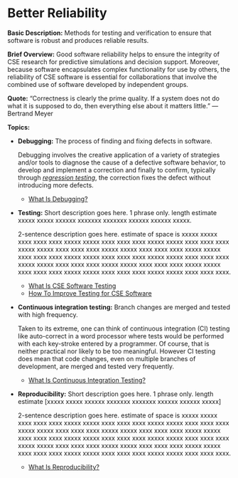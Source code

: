 # Better Reliability

**Basic Description:**  Methods for testing and verification to ensure that software is robust and produces reliable results.

**Brief Overview:** Good software reliability helps to ensure the integrity of CSE research for predictive simulations and decision support.  Moreover, because software encapsulates complex functionality for use by others, the reliability of CSE software is essential for collaborations that involve the combined use of software developed by independent groups.  

**Quote:** “Correctness is clearly the prime quality. If a system does not do what it is supposed to do, then everything else about it matters little.” — Bertrand Meyer

**Topics:**

- **Debugging:** The process of finding and fixing defects in software.

  Debugging involves the creative application of a variety of strategies and/or tools to diagnose the cause of a defective software behavior, to develop and implement a correction and finally to confirm, typically through [_regression testing_](https://en.wikipedia.org/wiki/Regression_testing), the correction fixes the defect without introducing more defects.

    - [What Is Debugging?](Topics/WhatIsDebugging.md)

- **Testing:** Short description goes here.  1 phrase only. length estimate xxxxx xxxxx xxxxxx xxxxxxx xxxxxxx xxxxxx xxxxxx xxxxx.

  2-sentence description goes here. estimate of space is xxxxx xxxxx xxxx xxxx xxxx xxxxx xxxxx xxxx xxxx xxxx xxxxx xxxxx xxxx xxxx xxxx xxxxx xxxxx xxxx xxxx xxxx xxxxx xxxxx xxxx xxxx xxxx xxxxx xxxxx xxxx xxxx xxxx xxxxx xxxxx xxxx xxxx xxxx xxxxx xxxxx xxxx xxxx xxxx xxxxx xxxxx xxxx xxxx xxxx xxxxx xxxxx xxxx xxxx xxxx xxxxx xxxxx xxxx xxxx xxxx xxxxx xxxxx xxxx xxxx xxxx xxxxx xxxxx xxxx xxxx xxxx.

    - [What Is CSE Software Testing](../CuratedContent/WhatIsCseSwTesting.md)
    - [How To Improve Testing for CSE Software](../CuratedContent/HowToImproveTestingForCseSw.md)

- **Continuous integration testing:** Branch changes are merged and tested with high frequency.

  Taken to its extreme, one can think of continuous integration (CI) testing like auto-correct in a word processor where tests would be performed with each key-stroke entered by a programmer. Of course, that is neither practical nor likely to be too meaningful. However CI testing does mean that code changes, even on multiple branches of development, are merged and tested very frequently. 
  
    - [What Is Continuous Integration Testing?](Topics/WhatIsContinuousIntegrationTesting.md)

- **Reproducibility:** Short description goes here.  1 phrase only. length estimate [xxxxx xxxxx xxxxxx xxxxxxx xxxxxxx xxxxxx xxxxxx xxxxx]

  2-sentence description goes here. estimate of space is xxxxx xxxxx xxxx xxxx xxxx xxxxx xxxxx xxxx xxxx xxxx xxxxx xxxxx xxxx xxxx xxxx xxxxx xxxxx xxxx xxxx xxxx xxxxx xxxxx xxxx xxxx xxxx xxxxx xxxxx xxxx xxxx xxxx xxxxx xxxxx xxxx xxxx xxxx xxxxx xxxxx xxxx xxxx xxxx xxxxx xxxxx xxxx xxxx xxxx xxxxx xxxxx xxxx xxxx xxxx xxxxx xxxxx xxxx xxxx xxxx xxxxx xxxxx xxxx xxxx xxxx xxxxx xxxxx xxxx xxxx xxxx.

     - [What Is Reproducibility?](Topics/WhatIsReproducibility.md)
